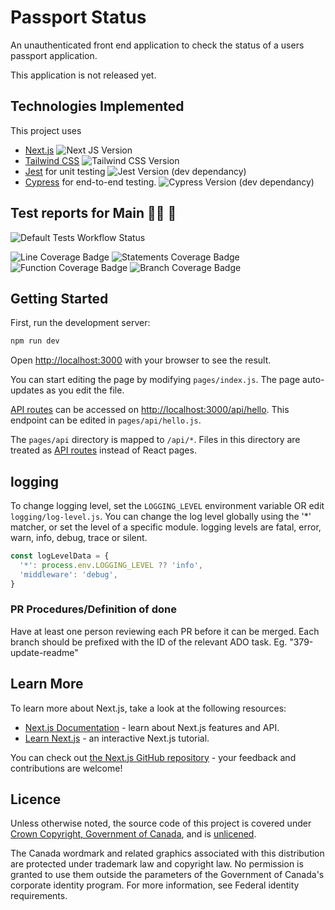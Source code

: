 # Passport Status

An unauthenticated front end application to check the status of a users passport application.

This application is not released yet.

## Technologies Implemented

This project uses

- [Next.js](https://nextjs.org/) ![Next JS Version](https://img.shields.io/github/package-json/dependency-version/DTS-STN/passport-status/next)
- [Tailwind CSS](https://tailwindcss.com/) ![Tailwind CSS Version](https://img.shields.io/github/package-json/dependency-version/DTS-STN/passport-status/dev/tailwindcss)
- [Jest](https://jestjs.io/) for unit testing ![Jest Version (dev dependancy)](https://img.shields.io/github/package-json/dependency-version/DTS-STN/passport-status/dev/jest)
- [Cypress](https://www.cypress.io/) for end-to-end testing. ![Cypress Version (dev dependancy)](https://img.shields.io/github/package-json/dependency-version/DTS-STN/passport-status/dev/cypress)

## Test reports for Main 👩‍🔬 🧪

![Default Tests Workflow Status](https://github.com/DTS-STN/passport-status/actions/workflows/default-tests.yml/badge.svg?branch=main)

![Line Coverage Badge](https://img.shields.io/badge/dynamic/json?label=Line%20Coverage&query=%24.total.lines.pct&suffix=%25&url=https%3A%2F%2Fdts-stn.github.io%2Fpassport-status%2Frefs%2Fheads%2Fmain%2Funit-test-results%2Fcoverage-summary.json)
![Statements Coverage Badge](https://img.shields.io/badge/dynamic/json?label=Statement%20Coverage&query=%24.total.statements.pct&suffix=%25&url=https%3A%2F%2Fdts-stn.github.io%2Fpassport-status%2Frefs%2Fheads%2Fmain%2Funit-test-results%2Fcoverage-summary.json)
![Function Coverage Badge](https://img.shields.io/badge/dynamic/json?label=Function%20Coverage&query=%24.total.functions.pct&suffix=%25&url=https%3A%2F%2Fdts-stn.github.io%2Fpassport-status%2Frefs%2Fheads%2Fmain%2Funit-test-results%2Fcoverage-summary.json)
![Branch Coverage Badge](https://img.shields.io/badge/dynamic/json?label=Branch%20Coverage&query=%24.total.branches.pct&suffix=%25&url=https%3A%2F%2Fdts-stn.github.io%2Fpassport-status%2Frefs%2Fheads%2Fmain%2Funit-test-results%2Fcoverage-summary.json)

## Getting Started

First, run the development server:

```bash
npm run dev
```

Open [http://localhost:3000](http://localhost:3000) with your browser to see the result.

You can start editing the page by modifying `pages/index.js`. The page auto-updates as you edit the file.

[API routes](https://nextjs.org/docs/api-routes/introduction) can be accessed on [http://localhost:3000/api/hello](http://localhost:3000/api/hello). This endpoint can be edited in `pages/api/hello.js`.

The `pages/api` directory is mapped to `/api/*`. Files in this directory are treated as [API routes](https://nextjs.org/docs/api-routes/introduction) instead of React pages.

## logging

To change logging level, set the `LOGGING_LEVEL` environment variable OR edit `logging/log-level.js`. You can change the log level globally using the '\*' matcher, or set the level of a specific module. logging levels are fatal, error, warn, info, debug, trace or silent.

```js
const logLevelData = {
  '*': process.env.LOGGING_LEVEL ?? 'info',
  'middleware': 'debug',
}
```

### PR Procedures/Definition of done

Have at least one person reviewing each PR before it can be merged. Each branch should be prefixed with the ID of the relevant ADO task. Eg. "379-update-readme"

## Learn More

To learn more about Next.js, take a look at the following resources:

- [Next.js Documentation](https://nextjs.org/docs) - learn about Next.js features and API.
- [Learn Next.js](https://nextjs.org/learn) - an interactive Next.js tutorial.

You can check out [the Next.js GitHub repository](https://github.com/vercel/next.js/) - your feedback and contributions are welcome!

## Licence

Unless otherwise noted, the source code of this project is covered under [Crown Copyright, Government of Canada](https://www.canada.ca/en/canadian-heritage/services/crown-copyright-request.html), and is [unlicened](../LICENSE).

The Canada wordmark and related graphics associated with this distribution are protected under trademark law and copyright law.
No permission is granted to use them outside the parameters of the Government of Canada's corporate identity program.
For more information, see Federal identity requirements.
